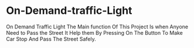 # On-Demand-traffic-Light
On Demand Traffic Light 
The Main function Of This Project Is when Anyone Need to Pass the Street It Help them
By Pressing On The Button To Make Car Stop And Pass The Street Safely.
